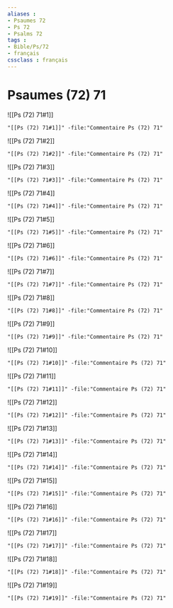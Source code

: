 ```yaml
---
aliases : 
- Psaumes 72
- Ps 72
- Psalms 72
tags : 
- Bible/Ps/72
- français
cssclass : français
---
```


# Psaumes (72) 71

![[Ps (72) 71#1]]

```query
"[[Ps (72) 71#1]]" -file:"Commentaire Ps (72) 71"
```

![[Ps (72) 71#2]]

```query
"[[Ps (72) 71#2]]" -file:"Commentaire Ps (72) 71"
```

![[Ps (72) 71#3]]

```query
"[[Ps (72) 71#3]]" -file:"Commentaire Ps (72) 71"
```

![[Ps (72) 71#4]]

```query
"[[Ps (72) 71#4]]" -file:"Commentaire Ps (72) 71"
```

![[Ps (72) 71#5]]

```query
"[[Ps (72) 71#5]]" -file:"Commentaire Ps (72) 71"
```

![[Ps (72) 71#6]]

```query
"[[Ps (72) 71#6]]" -file:"Commentaire Ps (72) 71"
```

![[Ps (72) 71#7]]

```query
"[[Ps (72) 71#7]]" -file:"Commentaire Ps (72) 71"
```

![[Ps (72) 71#8]]

```query
"[[Ps (72) 71#8]]" -file:"Commentaire Ps (72) 71"
```

![[Ps (72) 71#9]]

```query
"[[Ps (72) 71#9]]" -file:"Commentaire Ps (72) 71"
```

![[Ps (72) 71#10]]

```query
"[[Ps (72) 71#10]]" -file:"Commentaire Ps (72) 71"
```

![[Ps (72) 71#11]]

```query
"[[Ps (72) 71#11]]" -file:"Commentaire Ps (72) 71"
```

![[Ps (72) 71#12]]

```query
"[[Ps (72) 71#12]]" -file:"Commentaire Ps (72) 71"
```

![[Ps (72) 71#13]]

```query
"[[Ps (72) 71#13]]" -file:"Commentaire Ps (72) 71"
```

![[Ps (72) 71#14]]

```query
"[[Ps (72) 71#14]]" -file:"Commentaire Ps (72) 71"
```

![[Ps (72) 71#15]]

```query
"[[Ps (72) 71#15]]" -file:"Commentaire Ps (72) 71"
```

![[Ps (72) 71#16]]

```query
"[[Ps (72) 71#16]]" -file:"Commentaire Ps (72) 71"
```

![[Ps (72) 71#17]]

```query
"[[Ps (72) 71#17]]" -file:"Commentaire Ps (72) 71"
```

![[Ps (72) 71#18]]

```query
"[[Ps (72) 71#18]]" -file:"Commentaire Ps (72) 71"
```

![[Ps (72) 71#19]]

```query
"[[Ps (72) 71#19]]" -file:"Commentaire Ps (72) 71"
```

